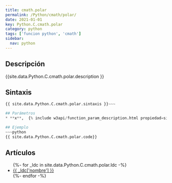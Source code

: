 ```yaml
---
title: cmath.polar
permalink: /Python/cmath/polar/
date: 2021-01-01
key: Python.C.cmath.polar
category: python
tags: ['funcion python', 'cmath']
sidebar: 
  nav: python
---
```


## Descripción
{{site.data.Python.C.cmath.polar.description }}

## Sintaxis
~~~python
{{ site.data.Python.C.cmath.polar.sintaxis }}~~~

## Parámetros
* **x**,  {% include w3api/function_param_description.html propiedad=site.data.Python.C.cmath.polar valor="x" %}

## Ejemplo
~~~python
{{ site.data.Python.C.cmath.polar.code}}
~~~

## Artículos
<ul>
{%- for _ldc in site.data.Python.C.cmath.polar.ldc -%}
   <li>
       <a href="{{_ldc['url'] }}">{{ _ldc['nombre'] }}</a>
   </li>
{%- endfor -%}
</ul>
